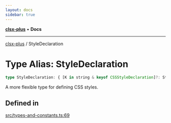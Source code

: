 ```yaml
---
layout: docs
sidebar: true
---
```


[**clsx-plus**](README.md) • **Docs**

---

[clsx-plus](README.md) / StyleDeclaration

# Type Alias: StyleDeclaration

```ts
type StyleDeclaration: { [K in string & keyof CSSStyleDeclaration]?: StyleValue };
```

A more flexible type for defining CSS styles.

## Defined in

[src/types-and-constants.ts:69](https://github.com/HoodieCollin/clsx-plus/blob/6e1806c1d3df5a0086bcfb605a74045d54bc746a/src/types-and-constants.ts#L69)
